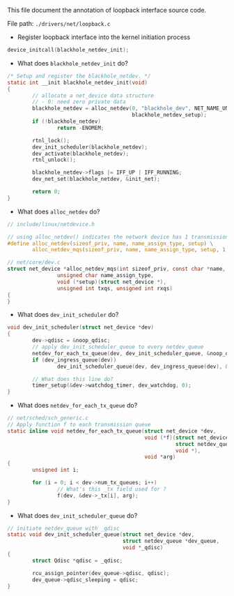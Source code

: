 This file document the annotation of loopback interface source code.

File path: `./drivers/net/loopback.c`

- Register loopback interface into the kernel initiation process

``` C
device_initcall(blackhole_netdev_init);
```

- What does `blackhole_netdev_init` do?


``` C
/* Setup and register the blackhole_netdev. */
static int __init blackhole_netdev_init(void)
{
        // allocate a net_device data structure
        // - 0: need zero private data
        blackhole_netdev = alloc_netdev(0, "blackhole_dev", NET_NAME_UNKNOWN,
                                        blackhole_netdev_setup);
        if (!blackhole_netdev)
                return -ENOMEM;

        rtnl_lock();
        dev_init_scheduler(blackhole_netdev);
        dev_activate(blackhole_netdev);
        rtnl_unlock();

        blackhole_netdev->flags |= IFF_UP | IFF_RUNNING;
        dev_net_set(blackhole_netdev, &init_net);

        return 0;
}

```


- What does `alloc_netdev` do?

``` C
// include/linux/netdevice.h

// using alloc_netdev() indicates the network device has 1 transmission queue
#define alloc_netdev(sizeof_priv, name, name_assign_type, setup) \
        alloc_netdev_mqs(sizeof_priv, name, name_assign_type, setup, 1, 1)
```

``` C
// net/core/dev.c
struct net_device *alloc_netdev_mqs(int sizeof_priv, const char *name,
                unsigned char name_assign_type,
                void (*setup)(struct net_device *),
                unsigned int txqs, unsigned int rxqs) 
{
}
```


- What does `dev_init_scheduler` do?

``` C
void dev_init_scheduler(struct net_device *dev)
{
        dev->qdisc = &noop_qdisc;
        // apply dev_init_scheduler_queue to every netdev_queue
        netdev_for_each_tx_queue(dev, dev_init_scheduler_queue, &noop_qdisc);
        if (dev_ingress_queue(dev))
                dev_init_scheduler_queue(dev, dev_ingress_queue(dev), &noop_qdisc);

        // What does this line do?
        timer_setup(&dev->watchdog_timer, dev_watchdog, 0);
}
```


- What does `netdev_for_each_tx_queue` do?

``` C
// net/sched/sch_generic.c
// Apply function f to each transmission queue
static inline void netdev_for_each_tx_queue(struct net_device *dev,
                                            void (*f)(struct net_device *,
                                                      struct netdev_queue *,
                                                      void *),
                                            void *arg)
{               
        unsigned int i;

        for (i = 0; i < dev->num_tx_queues; i++)
                // What's this _tx field used for ?
                f(dev, &dev->_tx[i], arg);
}

```

- What does `dev_init_scheduler_queue` do?


``` C
// initiate netdev_queue with _qdisc
static void dev_init_scheduler_queue(struct net_device *dev,
                                     struct netdev_queue *dev_queue,
                                     void *_qdisc)
{
        struct Qdisc *qdisc = _qdisc;

        rcu_assign_pointer(dev_queue->qdisc, qdisc);
        dev_queue->qdisc_sleeping = qdisc;
}
```












































